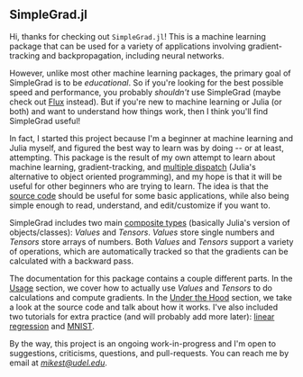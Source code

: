 ## SimpleGrad.jl

Hi, thanks for checking out `SimpleGrad.jl`! This is a machine learning package that can be used for a variety of applications involving gradient-tracking and backpropagation, including neural networks. 

However, unlike most other machine learning packages, the primary goal of SimpleGrad is to be *educational*. So if you're looking for the best possible speed and performance, you probably *shouldn't* use SimpleGrad (maybe check out [Flux](https://fluxml.ai/) instead). But if you're new to machine learning or Julia (or both) and want to understand how things work, then I think you'll find SimpleGrad useful! 

In fact, I started this project because I'm a beginner at machine learning and Julia myself, and figured the best way to learn was by doing -- or at least, attempting. This package is the result of my own attempt to learn about machine learning, gradient-tracking, and [multiple dispatch](https://docs.julialang.org/en/v1/manual/methods/) (Julia's alternative to object oriented programming), and my hope is that it will be useful for other beginners who are trying to learn. The idea is that the [source code](https://github.com/mikesaint-antoine/SimpleGrad.jl/blob/main/src/SimpleGrad.jl) should be useful for some basic applications, while also being simple enough to read, understand, and edit/customize if you want to.

SimpleGrad includes two main [composite types](https://docs.julialang.org/en/v1/manual/types/#Composite-Types) (basically Julia's version of objects/classes): *Values* and *Tensors*. *Values* store single numbers and *Tensors* store arrays of numbers. Both *Values* and *Tensors* support a variety of operations, which are automatically tracked so that the gradients can be calculated with a backward pass.

The documentation for this package contains a couple different parts. In the [Usage](docs/src/usage.md) section, we cover how to actually use *Values* and *Tensors* to do calculations and compute gradients. In the [Under the Hood](docs/src/under_the_hood.md) section, we take a look at the source code and talk about how it works. I've also included two tutorials for extra practice (and will probably add more later): [linear regression](docs/src/tutorials/linear_regression.md) and [MNIST](docs/src/tutorials/mnist.md).

By the way, this project is an ongoing work-in-progress and I'm open to suggestions, criticisms, questions, and pull-requests. You can reach me by email at *mikest@udel.edu*.